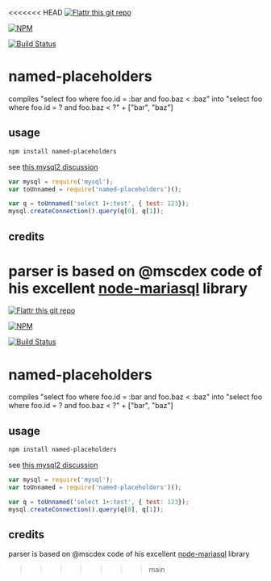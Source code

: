 <<<<<<< HEAD
[![Flattr this git repo](http://api.flattr.com/button/flattr-badge-large.png)](https://flattr.com/submit/auto?user_id=sidorares&url=https://github.com/sidorares/named-placeholders&title=named-placeholders&language=&tags=github&category=software)

[![NPM](https://nodei.co/npm/named-placeholders.png?downloads=true&stars=true)](https://nodei.co/npm/named-placeholders/)

[![Build Status](https://secure.travis-ci.org/sidorares/named-placeholders.png)](http://travis-ci.org/sidorares/named-placeholders)

# named-placeholders

compiles "select foo where foo.id = :bar and foo.baz < :baz" into "select foo where foo.id = ? and foo.baz < ?" + ["bar", "baz"]

## usage

```sh
npm install named-placeholders
```

see [this mysql2 discussion](https://github.com/sidorares/node-mysql2/issues/117)

```js
var mysql = require('mysql');
var toUnnamed = require('named-placeholders')();

var q = toUnnamed('select 1+:test', { test: 123});
mysql.createConnection().query(q[0], q[1]);
```

## credits

parser is based on @mscdex code of his excellent [node-mariasql](https://github.com/mscdex/node-mariasql) library
=======
[![Flattr this git repo](http://api.flattr.com/button/flattr-badge-large.png)](https://flattr.com/submit/auto?user_id=sidorares&url=https://github.com/sidorares/named-placeholders&title=named-placeholders&language=&tags=github&category=software)

[![NPM](https://nodei.co/npm/named-placeholders.png?downloads=true&stars=true)](https://nodei.co/npm/named-placeholders/)

[![Build Status](https://secure.travis-ci.org/sidorares/named-placeholders.png)](http://travis-ci.org/sidorares/named-placeholders)

# named-placeholders

compiles "select foo where foo.id = :bar and foo.baz < :baz" into "select foo where foo.id = ? and foo.baz < ?" + ["bar", "baz"]

## usage

```sh
npm install named-placeholders
```

see [this mysql2 discussion](https://github.com/sidorares/node-mysql2/issues/117)

```js
var mysql = require('mysql');
var toUnnamed = require('named-placeholders')();

var q = toUnnamed('select 1+:test', { test: 123});
mysql.createConnection().query(q[0], q[1]);
```

## credits

parser is based on @mscdex code of his excellent [node-mariasql](https://github.com/mscdex/node-mariasql) library
>>>>>>> main
